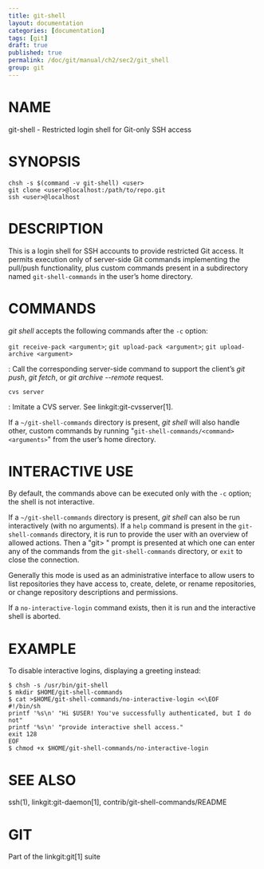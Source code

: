```yaml
---
title: git-shell
layout: documentation
categories: [documentation]
tags: [git]
draft: true
published: true
permalink: /doc/git/manual/ch2/sec2/git_shell
group: git
---
```


NAME
====

git-shell - Restricted login shell for Git-only SSH access

SYNOPSIS
========

    chsh -s $(command -v git-shell) <user>
    git clone <user>@localhost:/path/to/repo.git
    ssh <user>@localhost

DESCRIPTION
===========

This is a login shell for SSH accounts to provide restricted Git access. It permits execution only of server-side Git commands implementing the pull/push functionality, plus custom commands present in a subdirectory named `git-shell-commands` in the user’s home directory.

COMMANDS
========

*git shell* accepts the following commands after the `-c` option:

`git receive-pack <argument>`; `git upload-pack <argument>`; `git upload-archive <argument>`

:   Call the corresponding server-side command to support the client’s *git push*, *git fetch*, or *git archive --remote* request.

`cvs server`

:   Imitate a CVS server. See linkgit:git-cvsserver\[1\].

If a `~/git-shell-commands` directory is present, *git shell* will also handle other, custom commands by running "`git-shell-commands/<command> <arguments>`" from the user’s home directory.

INTERACTIVE USE
===============

By default, the commands above can be executed only with the `-c` option; the shell is not interactive.

If a `~/git-shell-commands` directory is present, *git shell* can also be run interactively (with no arguments). If a `help` command is present in the `git-shell-commands` directory, it is run to provide the user with an overview of allowed actions. Then a "git&gt; " prompt is presented at which one can enter any of the commands from the `git-shell-commands` directory, or `exit` to close the connection.

Generally this mode is used as an administrative interface to allow users to list repositories they have access to, create, delete, or rename repositories, or change repository descriptions and permissions.

If a `no-interactive-login` command exists, then it is run and the interactive shell is aborted.

EXAMPLE
=======

To disable interactive logins, displaying a greeting instead:

    $ chsh -s /usr/bin/git-shell
    $ mkdir $HOME/git-shell-commands
    $ cat >$HOME/git-shell-commands/no-interactive-login <<\EOF
    #!/bin/sh
    printf '%s\n' "Hi $USER! You've successfully authenticated, but I do not"
    printf '%s\n' "provide interactive shell access."
    exit 128
    EOF
    $ chmod +x $HOME/git-shell-commands/no-interactive-login

SEE ALSO
========

ssh(1), linkgit:git-daemon\[1\], contrib/git-shell-commands/README

GIT
===

Part of the linkgit:git\[1\] suite
